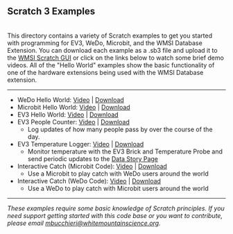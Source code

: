 <h2>Scratch 3 Examples</h2>
<br />
This directory contains a variety of Scratch examples to get you started with programming for EV3, WeDo, Microbit, and the WMSI Database Extension. You can download each example as a .sb3 file and upload it to the <a href="https://wmsi.github.io/scratch-gui">WMSI Scratch GUI</a> or click on the links below to watch some brief demo videos. All of the "Hello World" examples show the basic functionality of one of the hardware extensions being used with the WMSI Database extension.
<br />
<hr>

<ul>
	<li>WeDo Hello World: 
		<a href="https://drive.google.com/open?id=1rvEnJ7mbZBfOPXvjD73pI6R2JF2DdwXe">Video</a> | 
		<a href="https://github.com/wmsi/scratch-dev/raw/master/scratch3-examples/wedo/WeDo-DB-HelloWorld.sb3">Download</a>
	</li>
	<li>Microbit Hello World: 
		<a href="https://drive.google.com/open?id=1u8n1VvAHX5lODiKigd72jPljJ7F_cADP">Video</a> |
		<a href="https://github.com/wmsi/scratch-dev/raw/master/scratch3-examples/microbit/Microbit-DB-HelloWorld.sb3">Download</a>
	</li>
	<li>EV3 Hello World:
		<a href="https://drive.google.com/open?id=1mk1PshRdG052B9Nc0s9-dncjk7e4H6AV">Video</a> | 
		<a href="https://github.com/wmsi/scratch-dev/raw/master/scratch3-examples/EV3/EV3-DB-HelloWorld.sb3">Download</a>
	</li>
	<li>EV3 People Counter: 
		<a href="https://drive.google.com/open?id=1TznmQSv8MNg9oLu99sPs0XT0MPOyAtGp">Video</a> | 
		<a href="https://github.com/wmsi/scratch-dev/raw/master/scratch3-examples/EV3/People_Counter_1hr_window.sb3">Download</a>
		<ul><li>Log updates of how many people pass by over the course of the day.</li></ul>
	</li>
	<li>EV3 Temperature Logger:
		<a href="https://drive.google.com/open?id=1BsJUAvr5b78qWsO8HcWCNOpiw5ItjiXX">Video</a> | 
		<a href="https://github.com/wmsi/scratch-dev/raw/master/scratch3-examples/EV3/EV3-Temp-Logger.sb3">Download</a>
		<ul><li>Monitor temperature with the EV3 Brick and Temperature Probe and send periodic updates to the <a href="https://wmsinh.org/data-story">Data Story Page</a></li></ul>
	</li>
	<li>Interactive Catch (Microbit Code):
		<a href="https://drive.google.com/open?id=1mGh3LFCBlJ-pzV2seY2AivGuKedNfKdw">Video</a> | 
		<a href="https://github.com/wmsi/scratch-dev/raw/master/scratch3-examples/microbit/Microbit-WeDo_remote_catch.sb3">Download</a>
		<ul><li>Use a Microbit to play catch with WeDo users around the world</li></ul>
	</li>
	<li>Interactive Catch (WeDo Code):
		<a href="https://drive.google.com/open?id=12bFYfpHJMOuh0DFtRqdDwJwGm61ocmMC">Video</a> | 
		<a href="https://github.com/wmsi/scratch-dev/raw/master/scratch3-examples/wedo/WeDo-Microbit_remote_catch.sb3">Download</a>
		<ul><li>Use a WeDo to play catch with Microbit users around the world</li></ul>
	</li>
</ul>
<hr>

<i>These examples require some basic knowledge of Scratch principles. If you need support getting started with this code base or you want to contribute, please email mbucchieri@whitemountainscience.org.</i>